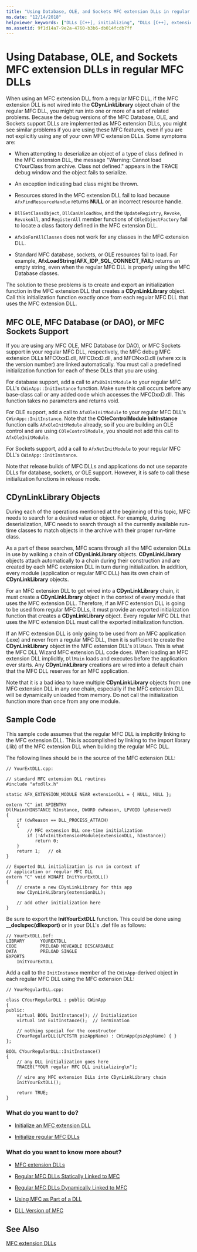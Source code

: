```yaml
---
title: "Using Database, OLE, and Sockets MFC extension DLLs in regular MFC DLLs (C++) - Visual Studio"
ms.date: "12/14/2018"
helpviewer_keywords: ["DLLs [C++], initializing", "DLLs [C++], extension", "DLLs [C++], regular"]
ms.assetid: 9f1d14a7-9e2a-4760-b3b6-db014fcdb7ff
---
```

# Using Database, OLE, and Sockets MFC extension DLLs in regular MFC DLLs

When using an MFC extension DLL from a regular MFC DLL, if the MFC extension DLL is not wired into the **CDynLinkLibrary** object chain of the regular MFC DLL, you might run into one or more of a set of related problems. Because the debug versions of the MFC Database, OLE, and Sockets support DLLs are implemented as MFC extension DLLs, you might see similar problems if you are using these MFC features, even if you are not explicitly using any of your own MFC extension DLLs. Some symptoms are:

- When attempting to deserialize an object of a type of class defined in the MFC extension DLL, the message "Warning: Cannot load CYourClass from archive. Class not defined." appears in the TRACE debug window and the object fails to serialize.

- An exception indicating bad class might be thrown.

- Resources stored in the MFC extension DLL fail to load because `AfxFindResourceHandle` returns **NULL** or an incorrect resource handle.

- `DllGetClassObject`, `DllCanUnloadNow`, and the `UpdateRegistry`, `Revoke`, `RevokeAll`, and `RegisterAll` member functions of `COleObjectFactory` fail to locate a class factory defined in the MFC extension DLL.

- `AfxDoForAllClasses` does not work for any classes in the MFC extension DLL.

- Standard MFC database, sockets, or OLE resources fail to load. For example, **AfxLoadString**(**AFX_IDP_SQL_CONNECT_FAIL**) returns an empty string, even when the regular MFC DLL is properly using the MFC Database classes.

The solution to these problems is to create and export an initialization function in the MFC extension DLL that creates a **CDynLinkLibrary** object. Call this initialization function exactly once from each regular MFC DLL that uses the MFC extension DLL.

## MFC OLE, MFC Database (or DAO), or MFC Sockets Support

If you are using any MFC OLE, MFC Database (or DAO), or MFC Sockets support in your regular MFC DLL, respectively, the MFC debug MFC extension DLLs MFCOxxD.dll, MFCDxxD.dll, and MFCNxxD.dll (where xx is the version number) are linked automatically. You must call a predefined initialization function for each of these DLLs that you are using.

For database support, add a call to `AfxDbInitModule` to your regular MFC DLL's `CWinApp::InitInstance` function. Make sure this call occurs before any base-class call or any added code which accesses the MFCDxxD.dll. This function takes no parameters and returns void.

For OLE support, add a call to `AfxOleInitModule` to your regular MFC DLL's `CWinApp::InitInstance`. Note that the **COleControlModule InitInstance** function calls `AfxOleInitModule` already, so if you are building an OLE control and are using `COleControlModule`, you should not add this call to `AfxOleInitModule`.

For Sockets support, add a call to `AfxNetInitModule` to your regular MFC DLL's `CWinApp::InitInstance`.

Note that release builds of MFC DLLs and applications do not use separate DLLs for database, sockets, or OLE support. However, it is safe to call these initialization functions in release mode.

## CDynLinkLibrary Objects

During each of the operations mentioned at the beginning of this topic, MFC needs to search for a desired value or object. For example, during deserialization, MFC needs to search through all the currently available run-time classes to match objects in the archive with their proper run-time class.

As a part of these searches, MFC scans through all the MFC extension DLLs in use by walking a chain of **CDynLinkLibrary** objects. **CDynLinkLibrary** objects attach automatically to a chain during their construction and are created by each MFC extension DLL in turn during initialization. In addition, every module (application or regular MFC DLL) has its own chain of **CDynLinkLibrary** objects.

For an MFC extension DLL to get wired into a **CDynLinkLibrary** chain, it must create a **CDynLinkLibrary** object in the context of every module that uses the MFC extension DLL. Therefore, if an MFC extension DLL is going to be used from regular MFC DLLs, it must provide an exported initialization function that creates a **CDynLinkLibrary** object. Every regular MFC DLL that uses the MFC extension DLL must call the exported initialization function.

If an MFC extension DLL is only going to be used from an MFC application (.exe) and never from a regular MFC DLL, then it is sufficient to create the **CDynLinkLibrary** object in the MFC extension DLL's `DllMain`. This is what the MFC DLL Wizard MFC extension DLL code does. When loading an MFC extension DLL implicitly, `DllMain` loads and executes before the application ever starts. Any **CDynLinkLibrary** creations are wired into a default chain that the MFC DLL reserves for an MFC application.

Note that it is a bad idea to have multiple **CDynLinkLibrary** objects from one MFC extension DLL in any one chain, especially if the MFC extension DLL will be dynamically unloaded from memory. Do not call the initialization function more than once from any one module.

## Sample Code

This sample code assumes that the regular MFC DLL is implicitly linking to the MFC extension DLL. This is accomplished by linking to the import library (.lib) of the MFC extension DLL when building the regular MFC DLL.

The following lines should be in the source of the MFC extension DLL:

```
// YourExtDLL.cpp:

// standard MFC extension DLL routines
#include "afxdllx.h"

static AFX_EXTENSION_MODULE NEAR extensionDLL = { NULL, NULL };

extern "C" int APIENTRY
DllMain(HINSTANCE hInstance, DWORD dwReason, LPVOID lpReserved)
{
    if (dwReason == DLL_PROCESS_ATTACH)
    {
        // MFC extension DLL one-time initialization
        if (!AfxInitExtensionModule(extensionDLL, hInstance))
           return 0;
    }
    return 1;   // ok
}

// Exported DLL initialization is run in context of
// application or regular MFC DLL
extern "C" void WINAPI InitYourExtDLL()
{
    // create a new CDynLinkLibrary for this app
    new CDynLinkLibrary(extensionDLL);

    // add other initialization here
}
```

Be sure to export the **InitYourExtDLL** function. This could be done using **__declspec(dllexport)** or in your DLL's .def file as follows:

```
// YourExtDLL.Def:
LIBRARY      YOUREXTDLL
CODE         PRELOAD MOVEABLE DISCARDABLE
DATA         PRELOAD SINGLE
EXPORTS
    InitYourExtDLL
```

Add a call to the `InitInstance` member of the `CWinApp`-derived object in each regular MFC DLL using the MFC extension DLL:

```
// YourRegularDLL.cpp:

class CYourRegularDLL : public CWinApp
{
public:
    virtual BOOL InitInstance(); // Initialization
    virtual int ExitInstance();  // Termination

    // nothing special for the constructor
    CYourRegularDLL(LPCTSTR pszAppName) : CWinApp(pszAppName) { }
};

BOOL CYourRegularDLL::InitInstance()
{
    // any DLL initialization goes here
    TRACE0("YOUR regular MFC DLL initializing\n");

    // wire any MFC extension DLLs into CDynLinkLibrary chain
    InitYourExtDLL();

    return TRUE;
}
```

### What do you want to do?

- [Initialize an MFC extension DLL](run-time-library-behavior.md#initializing-extension-dlls)

- [Initialize regular MFC DLLs](run-time-library-behavior.md#initializing-regular-dlls)

### What do you want to know more about?

- [MFC extension DLLs](extension-dlls.md)

- [Regular MFC DLLs Statically Linked to MFC](regular-dlls-statically-linked-to-mfc.md)

- [Regular MFC DLLs Dynamically Linked to MFC](regular-dlls-dynamically-linked-to-mfc.md)

- [Using MFC as Part of a DLL](../mfc/tn011-using-mfc-as-part-of-a-dll.md)

- [DLL Version of MFC](../mfc/tn033-dll-version-of-mfc.md)

## See Also

[MFC extension DLLs](extension-dlls.md)